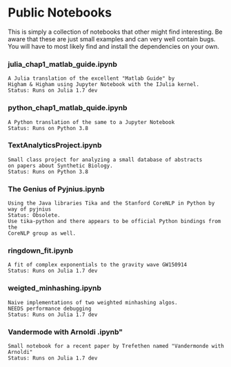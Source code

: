 # Public Notebooks

This is simply a collection of notebooks that other might find interesting.
Be aware that these are just small examples and can very well contain bugs.
You will have to most likely find and install the dependencies on your
own.

### julia_chap1_matlab_guide.ipynb

    A Julia translation of the excellent "Matlab Guide" by 
    Higham & Higham using Jupyter Notebook with the IJulia kernel.
    Status: Runs on Julia 1.7 dev

### python_chap1_matlab_quide.ipynb 

    A Python translation of the same to a Jupyter Notebook
    Status: Runs on Python 3.8

### TextAnalyticsProject.ipynb

    Small class project for analyzing a small database of abstracts 
    on papers about Synthetic Biology.
    Status: Runs on Python 3.8

### The Genius of Pyjnius.ipynb

    Using the Java libraries Tika and the Stanford CoreNLP in Python by way of pyjnius
    Status: Obsolete. 
    Use tika-python and there appears to be official Python bindings from the 
    CoreNLP group as well.
                              

### ringdown_fit.ipynb

    A fit of complex exponentials to the gravity wave GW150914
    Status: Runs on Julia 1.7 dev

### weigted_minhashing.ipynb

    Naive implementations of two weighted minhashing algos.
    NEEDS performance debugging
    Status: Runs on Julia 1.7 dev
                          
                          
### Vandermode with Arnoldi .ipynb"

    Small notebook for a recent paper by Trefethen named "Vandermonde with Arnoldi"
    Status: Runs on Julia 1.7 dev
